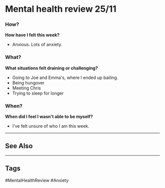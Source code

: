 # Mental health review 25/11
### How?
**How have I felt this week?**
- Anxious. Lots of anxiety.

### What?
**What situations felt draining or challenging?**
- Going to Joe and Emma's, where I ended up bailing.
- Being hungover
- Meeting Chris
- Trying to sleep for longer

### When?
**When did I feel I wasn't able to be myself?**
- I've felt unsure of who I am this week.


---
## See Also



---
## Tags

#MentalHealthReview #Anxiety 